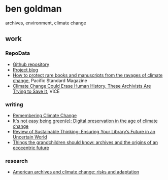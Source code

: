 # ben goldman

archives, environment, climate change

## work

### RepoData

* [Github repository](https://github.com/RepoData/RepoData)
* [Project blog](https://repositorydata.wordpress.com/)
* [How to protect rare books and manuscripts from the ravages of climate change](https://psmag.com/environment/saving-our-archives-from-climate-change), Pacific Standard Magazine 
* [Climate Change Could Erase Human History. These Archivists Are Trying to Save It](https://www.vice.com/en_us/article/j5yg3g/climate-change-could-erase-human-history-these-archivists-are-trying-to-save-it), VICE 

### writing

* [Remembering Climate Change](https://docs.google.com/document/d/1Cf8yAcqC_PXrThr0371wcO8BRepTBIt_2t5OPDhCyDg/edit)
* [It's not easy being green(e): Digital preservation in the age of climate change](https://scholarsphere.psu.edu/concern/generic_works/bvq27zn11p)
* [Review of Sustainable Thinking: Ensuring Your Library’s Future in an Uncertain World](https://elischolar.library.yale.edu/jcas/vol6/iss1/30/)
* [Things the grandchildren should know: archives and the origins of an ecocentric future](https://scholarsphere.psu.edu/concern/generic_works/000000046z)

### research

* [American archives and climate change: risks and adaptation](https://www.sciencedirect.com/science/article/pii/S2212096318300135)
